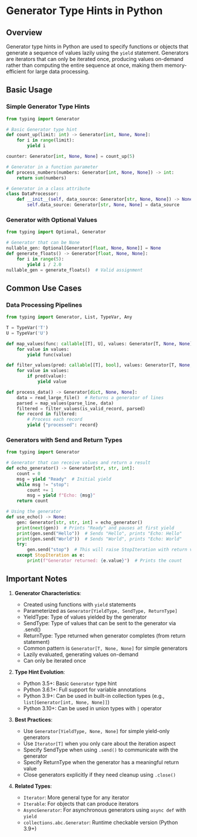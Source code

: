 # Generator Type Hints in Python

## Overview
Generator type hints in Python are used to specify functions or objects that generate a sequence of values lazily using the `yield` statement. Generators are iterators that can only be iterated once, producing values on-demand rather than computing the entire sequence at once, making them memory-efficient for large data processing.

## Basic Usage

### Simple Generator Type Hints
```python
from typing import Generator

# Basic Generator type hint
def count_up(limit: int) -> Generator[int, None, None]:
    for i in range(limit):
        yield i

counter: Generator[int, None, None] = count_up(5)

# Generator in a function parameter
def process_numbers(numbers: Generator[int, None, None]) -> int:
    return sum(numbers)

# Generator in a class attribute
class DataProcessor:
    def __init__(self, data_source: Generator[str, None, None]) -> None:
        self.data_source: Generator[str, None, None] = data_source
```

### Generator with Optional Values
```python
from typing import Optional, Generator

# Generator that can be None
nullable_gen: Optional[Generator[float, None, None]] = None
def generate_floats() -> Generator[float, None, None]:
    for i in range(5):
        yield i / 2.0
nullable_gen = generate_floats()  # Valid assignment
```

## Common Use Cases

### Data Processing Pipelines
```python
from typing import Generator, List, TypeVar, Any

T = TypeVar('T')
U = TypeVar('U')

def map_values(func: callable[[T], U], values: Generator[T, None, None]) -> Generator[U, None, None]:
    for value in values:
        yield func(value)

def filter_values(pred: callable[[T], bool], values: Generator[T, None, None]) -> Generator[T, None, None]:
    for value in values:
        if pred(value):
            yield value

def process_data() -> Generator[dict, None, None]:
    data = read_large_file()  # Returns a generator of lines
    parsed = map_values(parse_line, data)
    filtered = filter_values(is_valid_record, parsed)
    for record in filtered:
        # Process each record
        yield {"processed": record}
```

### Generators with Send and Return Types
```python
from typing import Generator

# Generator that can receive values and return a result
def echo_generator() -> Generator[str, str, int]:
    count = 0
    msg = yield "Ready"  # Initial yield
    while msg != "stop":
        count += 1
        msg = yield f"Echo: {msg}"
    return count

# Using the generator
def use_echo() -> None:
    gen: Generator[str, str, int] = echo_generator()
    print(next(gen))  # Prints "Ready" and pauses at first yield
    print(gen.send("Hello"))  # Sends "Hello", prints "Echo: Hello"
    print(gen.send("World"))  # Sends "World", prints "Echo: World"
    try:
        gen.send("stop")  # This will raise StopIteration with return value
    except StopIteration as e:
        print(f"Generator returned: {e.value}")  # Prints the count
```

## Important Notes

1. **Generator Characteristics**:
   - Created using functions with `yield` statements
   - Parameterized as `Generator[YieldType, SendType, ReturnType]`
   - YieldType: Type of values yielded by the generator
   - SendType: Type of values that can be sent to the generator via .send()
   - ReturnType: Type returned when generator completes (from return statement)
   - Common pattern is `Generator[T, None, None]` for simple generators
   - Lazily evaluated, generating values on-demand
   - Can only be iterated once

2. **Type Hint Evolution**:
   - Python 3.5+: Basic `Generator` type hint
   - Python 3.6.1+: Full support for variable annotations
   - Python 3.9+: Can be used in built-in collection types (e.g., `list[Generator[int, None, None]]`)
   - Python 3.10+: Can be used in union types with `|` operator

3. **Best Practices**:
   - Use `Generator[YieldType, None, None]` for simple yield-only generators
   - Use `Iterator[T]` when you only care about the iteration aspect
   - Specify SendType when using `.send()` to communicate with the generator
   - Specify ReturnType when the generator has a meaningful return value
   - Close generators explicitly if they need cleanup using `.close()`

4. **Related Types**:
   - `Iterator`: More general type for any iterator
   - `Iterable`: For objects that can produce iterators
   - `AsyncGenerator`: For asynchronous generators using `async def` with `yield`
   - `collections.abc.Generator`: Runtime checkable version (Python 3.9+)